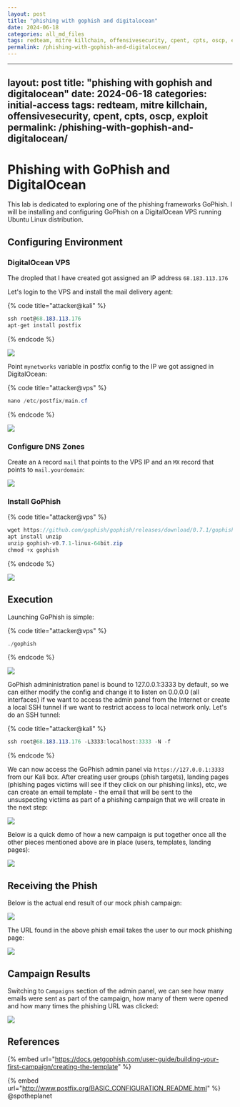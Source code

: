 ```yaml
---
layout: post
title: "phishing with gophish and digitalocean"
date: 2024-06-18
categories: all_md_files
tags: redteam, mitre killchain, offensivesecurity, cpent, cpts, oscp, exploit
permalink: /phishing-with-gophish-and-digitalocean/
---
```


---
layout: post
title: "phishing with gophish and digitalocean"
date: 2024-06-18
categories: initial-access
tags: redteam, mitre killchain, offensivesecurity, cpent, cpts, oscp, exploit
permalink: /phishing-with-gophish-and-digitalocean/
---

# Phishing with GoPhish and DigitalOcean

This lab is dedicated to exploring one of the phishing frameworks GoPhish. I will be installing and configuring GoPhish on a DigitalOcean VPS running Ubuntu Linux distribution.

## Configuring Environment

### DigitalOcean VPS

The dropled that I have created got assigned an IP address `68.183.113.176`

Let's login to the VPS and install the mail delivery agent:

{% code title="attacker@kali" %}
```csharp
ssh root@68.183.113.176
apt-get install postfix
```
{% endcode %}

![](<../../.gitbook/assets/Screenshot from 2019-01-09 21-12-51.png>)

Point `mynetworks` variable in postfix config to the IP we got assigned in DigitalOcean:

{% code title="attacker@vps" %}
```csharp
nano /etc/postfix/main.cf
```
{% endcode %}

![](<../../.gitbook/assets/Screenshot from 2019-01-08 22-37-41.png>)

### Configure DNS Zones

Create an `A` record `mail` that points to the VPS IP and an `MX` record that points to `mail.yourdomain`:

![](<../../.gitbook/assets/Screenshot from 2019-01-08 22-56-12.png>)

### Install GoPhish

{% code title="attacker@vps" %}
```csharp
wget https://github.com/gophish/gophish/releases/download/0.7.1/gophish-v0.7.1-linux-64bit.zip
apt install unzip
unzip gophish-v0.7.1-linux-64bit.zip 
chmod +x gophish
```
{% endcode %}

![](<../../.gitbook/assets/Screenshot from 2019-01-08 22-40-21.png>)

## Execution

Launching GoPhish is simple:

{% code title="attacker@vps" %}
```csharp
./gophish
```
{% endcode %}

![](<../../.gitbook/assets/Screenshot from 2019-01-08 22-41-09.png>)

GoPhish admininistration panel is bound to 127.0.0.1:3333 by default, so we can either modify the config and change it to listen on 0.0.0.0 (all interfaces) if we want to access the admin panel from the Internet or create a local SSH tunnel if we want to restrict access to local network only. Let's do an SSH tunnel:

{% code title="attacker@kali" %}
```csharp
ssh root@68.183.113.176 -L3333:localhost:3333 -N -f
```
{% endcode %}

We can now access the GoPhish admin panel via `https://127.0.0.1:3333` from our Kali box. After creating user groups (phish targets), landing pages (phishing pages victims will see if they click on our phishing links), etc, we can create an email template - the email that will be sent to the unsuspecting victims as part of a phishing campaign that we will create in the next step:

![](<../../.gitbook/assets/Screenshot from 2019-01-08 22-45-34.png>)

Below is a quick demo of how a new campaign is put together once all the other pieces mentioned above are in place (users, templates, landing pages):

![](<../../.gitbook/assets/Peek 2019-01-08 22-47.gif>)

## Receiving the Phish

Below is the actual end result of our mock phish campaign:

![](<../../.gitbook/assets/Screenshot from 2019-01-08 22-50-47.png>)

The URL found in the above phish email takes the user to our mock phishing page:

![](<../../.gitbook/assets/Screenshot from 2019-01-08 22-51-21.png>)

## Campaign Results

Switching to `Campaigns` section of the admin panel, we can see how many emails were sent as part of the campaign, how many of them were opened and how many times the phishing URL was clicked:

![](<../../.gitbook/assets/Screenshot from 2019-01-08 23-11-32.png>)

## References

{% embed url="https://docs.getgophish.com/user-guide/building-your-first-campaign/creating-the-template" %}

{% embed url="http://www.postfix.org/BASIC_CONFIGURATION_README.html" %}
@spotheplanet
